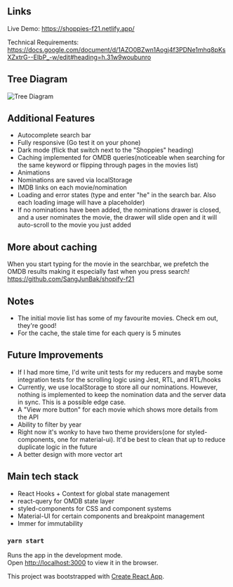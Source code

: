 ## Links

Live Demo: https://shoppies-f21.netlify.app/

Technical Requirements: https://docs.google.com/document/d/1AZO0BZwn1Aogj4f3PDNe1mhq8pKsXZxtrG--EIbP_-w/edit#heading=h.31w9woubunro

## Tree Diagram
![Tree Diagram](https://i.ibb.co/gD67bzZ/Screen-Shot-2021-06-15-at-1-24-43-PM.png "Tree Diagram")
## Additional Features

- Autocomplete search bar
- Fully responsive (Go test it on your phone)
- Dark mode (flick that switch next to the "Shoppies" heading)
- Caching implemented for OMDB queries(noticeable when searching for the same keyword or flipping through pages in the movies list)
- Animations
- Nominations are saved via localStorage
- IMDB links on each movie/nomination
- Loading and error states (type and enter "he" in the search bar. Also each loading image will have a placeholder)
- If no nominations have been added, the nominations drawer is closed, and a user nominates the movie, the drawer will slide open and it will auto-scroll to the movie you just added

## More about caching

When you start typing for the movie in the searchbar, we prefetch the OMDB results making it especially fast when you press search!
https://github.com/SangJunBak/shopify-f21
## Notes

- The initial movie list has some of my favourite movies. Check em out, they're good!
- For the cache, the stale time for each query is 5 minutes

## Future Improvements

- If I had more time, I'd write unit tests for my reducers and maybe some integration tests for the scrolling logic using Jest, RTL, and RTL/hooks
- Currently, we use localStorage to store all our nominations. However, nothing is implemented to keep the nomination data and the server data in sync. This is a possible edge case.
- A "View more button" for each movie which shows more details from the API
- Ability to filter by year
- Right now it's wonky to have two theme providers(one for styled-components, one for material-ui). It'd be best to clean that up to reduce duplicate logic in the future
- A better design with more vector art

## Main tech stack

- React Hooks + Context for global state management
- react-query for OMDB state layer
- styled-components for CSS and component systems
- Material-UI for certain components and breakpoint management
- Immer for immutability

### `yarn start`

Runs the app in the development mode.<br />
Open [http://localhost:3000](http://localhost:3000) to view it in the browser.

This project was bootstrapped with [Create React App](https://github.com/facebook/create-react-app).

